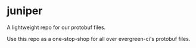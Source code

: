# juniper
A lightweight repo for our protobuf files.

Use this repo as a one-stop-shop for all over evergreen-ci's protobuf files.
